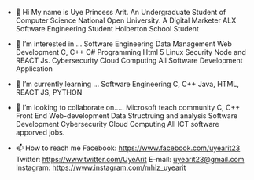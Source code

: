 - 👋 Hi
My name is Uye Princess Arit. An Undergraduate Student of Computer Science National Open University.
A Digital Marketer
ALX Software Engineering Student
Holberton School Student



- 👀 I’m interested in ...
Software Engineering
Data Management
Web Development
C, C++ C# Programming
Html 5
Linux Security
Node and REACT Js.
Cybersecurity
Cloud Computing
All Software Development Application



- 🌱 I’m currently learning ...
Software Engineering
C, C++
Java, HTML, REACT JS, PYTHON



- 💞️ I’m looking to collaborate on.....
Microsoft teach community
C, C++
Front End Web-development
Data Structruing and analysis
Software Development
Cybersecurity
Cloud Computing
All ICT software apporved jobs.


- 📫 How to reach me
Facebook: https://www.facebook.com/uyearit23
Twitter: https://www.twitter.com/UyeArit
E-mail: uyearit23@gmail.com
Instagram: https://www.instagram.com/mhiz_uyearit
